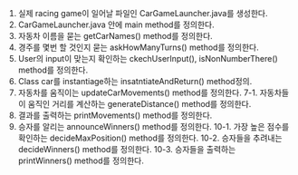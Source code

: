 1. 실제 racing game이 일어날 파일인 CarGameLauncher.java를 생성한다.
2. CarGameLauncher.java 안에 main method를 정의한다.
3. 자동차 이름을 묻는 getCarNames() method를 정의한다.
4. 경주를 몇번 할 것인지 묻는 askHowManyTurns() method를 정의한다.
5. User의 input이 맞는지 확인하는 ckechUserInput(), isNonNumberThere() method를 정의한다.
6. Class car를 instantiage하는 insatntiateAndReturn() method정의.
7. 자동차를 움직이는 updateCarMovements() method를 정의한다.
7-1. 자동차들이 움직인 거리를 계산하는 generateDistance() method를 정의한다.
8. 결과를 출력하는 printMovements() method를 정의한다.
10. 승자를 알리는 announceWinners() method를 정의한다.
10-1. 가장 높은 점수를 확인하는 decideMaxPosition() method를 정의한다.
10-2. 승자들을 추려내는 decideWinners() method를 정의한다.
10-3. 승자들을 출력하는 printWinners() method를 정의한다.